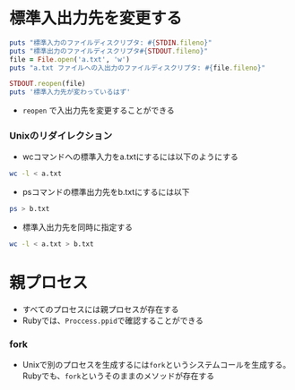 # 標準入出力先を変更する
```ruby
puts "標準入力のファイルディスクリプタ: #{STDIN.fileno}"
puts "標準出力のファイルディスクリプタ#{STDOUT.fileno}"
file = File.open('a.txt', 'w')
puts "a.txt ファイルへの入出力のファイルディスクリプタ: #{file.fileno}"

STDOUT.reopen(file)
puts '標準入力先が変わっているはず'
```
- `reopen` で入出力先を変更することができる

### Unixのリダイレクション
- wcコマンドへの標準入力をa.txtにするには以下のようにする
```bash
wc -l < a.txt
```

- psコマンドの標準出力先をb.txtにするには以下
```bash
ps > b.txt
```

- 標準入出力先を同時に指定する
```bash
wc -l < a.txt > b.txt
```

# 親プロセス
- すべてのプロセスには親プロセスが存在する
- Rubyでは、`Proccess.ppid`で確認することができる

### fork
- Unixで別のプロセスを生成するには`fork`というシステムコールを生成する。Rubyでも、`fork`というそのままのメソッドが存在する